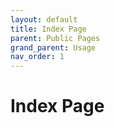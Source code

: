 ```yaml
---
layout: default
title: Index Page
parent: Public Pages
grand_parent: Usage
nav_order: 1
---
```


# Index Page 